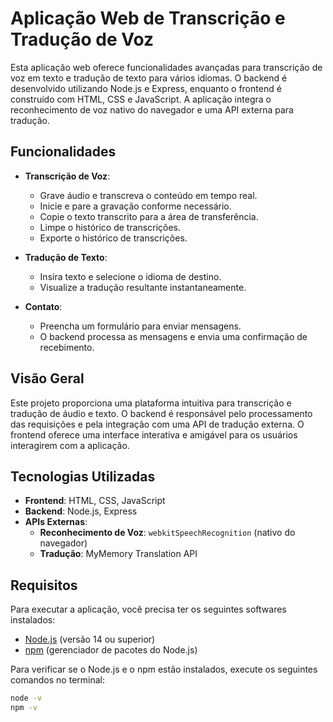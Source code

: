 # Aplicação Web de Transcrição e Tradução de Voz

Esta aplicação web oferece funcionalidades avançadas para transcrição de voz em texto e tradução de texto para vários idiomas. O backend é desenvolvido utilizando Node.js e Express, enquanto o frontend é construído com HTML, CSS e JavaScript. A aplicação integra o reconhecimento de voz nativo do navegador e uma API externa para tradução.

## Funcionalidades

- **Transcrição de Voz**: 
  - Grave áudio e transcreva o conteúdo em tempo real.
  - Inicie e pare a gravação conforme necessário.
  - Copie o texto transcrito para a área de transferência.
  - Limpe o histórico de transcrições.
  - Exporte o histórico de transcrições.

- **Tradução de Texto**: 
  - Insira texto e selecione o idioma de destino.
  - Visualize a tradução resultante instantaneamente.

- **Contato**: 
  - Preencha um formulário para enviar mensagens.
  - O backend processa as mensagens e envia uma confirmação de recebimento.

## Visão Geral

Este projeto proporciona uma plataforma intuitiva para transcrição e tradução de áudio e texto. O backend é responsável pelo processamento das requisições e pela integração com uma API de tradução externa. O frontend oferece uma interface interativa e amigável para os usuários interagirem com a aplicação.

## Tecnologias Utilizadas

- **Frontend**: HTML, CSS, JavaScript
- **Backend**: Node.js, Express
- **APIs Externas**:
  - **Reconhecimento de Voz**: `webkitSpeechRecognition` (nativo do navegador)
  - **Tradução**: MyMemory Translation API

## Requisitos

Para executar a aplicação, você precisa ter os seguintes softwares instalados:

- [Node.js](https://nodejs.org/) (versão 14 ou superior)
- [npm](https://www.npmjs.com/) (gerenciador de pacotes do Node.js)

Para verificar se o Node.js e o npm estão instalados, execute os seguintes comandos no terminal:

```bash
node -v
npm -v
